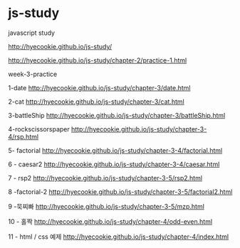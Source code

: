 # js-study
javascript study

http://hyecookie.github.io/js-study/

http://hyecookie.github.io/js-study/chapter-2/practice-1.html


week-3-practice

1-date
http://hyecookie.github.io/js-study/chapter-3/date.html

2-cat
http://hyecookie.github.io/js-study/chapter-3/cat.html


3-battleShip
http://hyecookie.github.io/js-study/chapter-3/battleShip.html

4-rockscissorspaper
http://hyecookie.github.io/js-study/chapter-3-4/rsp.html

5- factorial
http://hyecookie.github.io/js-study/chapter-3-4/factorial.html

6 - caesar2
http://hyecookie.github.io/js-study/chapter-3-4/caesar.html

7 - rsp2
http://hyecookie.github.io/js-study/chapter-3-5/rsp2.html

8 -factorial-2
http://hyecookie.github.io/js-study/chapter-3-5/factorial2.html

9 -묵찌빠
http://hyecookie.github.io/js-study/chapter-3-5/mzp.html

10 - 홀짝
http://hyecookie.github.io/js-study/chapter-4/odd-even.html

11 - html / css 예제
http://hyecookie.github.io/js-study/chapter-4/index.html

